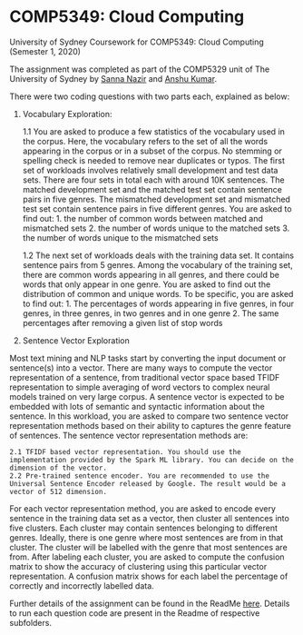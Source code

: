 # COMP5349: Cloud Computing

University of Sydney Coursework for COMP5349: Cloud Computing (Semester 1, 2020)

The assignment was completed as part of the COMP5329 unit of The University of Sydney by [Sanna Nazir](https://github.com/Sanna-Nazir) and [Anshu Kumar](https://github.com/anshukr5). 

There were two coding questions with two parts each, explained as below:

1. Vocabulary Exploration:
	
	1.1 You are asked to produce a few statistics of the vocabulary used in the corpus. Here, the vocabulary refers to the set of all the    words appearing in the corpus or in a subset of the corpus. No stemming or spelling check is needed to remove near duplicates or typos.
	The first set of workloads involves relatively small development and test data sets. There are four sets in total each with around 10K sentences. The matched development set and the matched test set contain sentence pairs in five genres. The mismatched development set and mismatched test set contain sentence pairs in five different genres. You are
	asked to find out:
		1. the number of common words between matched and mismatched sets
		2. the number of words unique to the matched sets
		3. the number of words unique to the mismatched sets

	1.2 The next set of workloads deals with the training data set. It contains sentence pairs from 5 genres. Among the vocabulary of the training set, there are common words appearing in all genres, and there could be words that only appear in one genre. You are asked to find out the distribution of common and unique words. To be specific, you are asked to find out:
		1. The percentages of words appearing in five genres, in four genres, in three genres, in two genres and in one genre
		2. The same percentages after removing a given list of stop words

2. Sentence Vector Exploration

Most text mining and NLP tasks start by converting the input document or sentence(s) into a vector. There are many ways to compute the vector representation of a sentence, from traditional vector space based TFIDF representation to simple averaging of word vectors
to complex neural models trained on very large corpus. A sentence vector is expected to be embedded with lots of semantic and syntactic information about the sentence. In this workload, you are asked to compare two sentence vector representation methods
based on their ability to captures the genre feature of sentences. The sentence vector representation methods are:
	
	2.1 TFIDF based vector representation. You should use the implementation provided by the Spark ML library. You can decide on the dimension of the vector.
	2.2 Pre-trained sentence encoder. You are recommended to use the Universal Sentence Encoder released by Google. The result would be a vector of 512 dimension. 

For each vector representation method, you are asked to encode every sentence in the training data set as a vector, then cluster all sentences into five clusters. Each cluster may contain sentences belonging to different genres. Ideally, there is one genre where most
sentences are from in that cluster. The cluster will be labelled with the genre that most sentences are from. After labeling each cluster, you are asked to compute the confusion matrix to show the accuracy of clustering using this particular vector representation. A confusion matrix shows for each label the percentage of correctly and incorrectly labelled data.


Further details of the assignment can be found in the ReadMe [here](./COMP5349-CloudComputing/blob/main/Final_Assignment/project_report.pdf).
Details to run each question code are present in the Readme of respective subfolders. 
